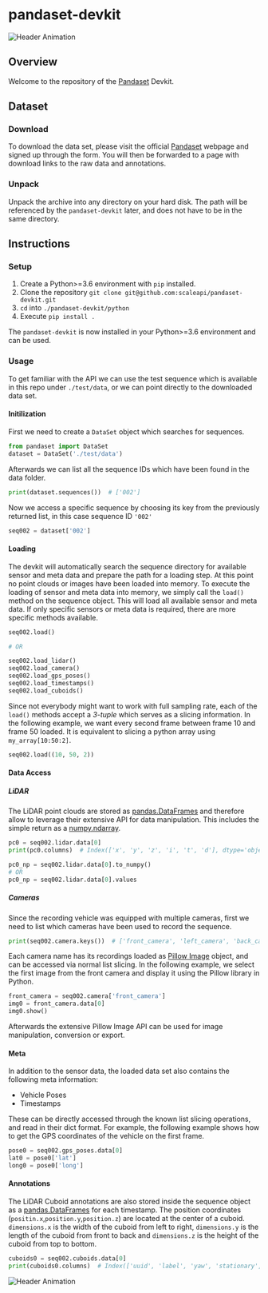 # pandaset-devkit

![Header Animation](../assets/animations/semseg-photo-labels.gif)


## Overview

Welcome to the repository of the [Pandaset](https://pandaset.org/ "Pandaset Official Website") Devkit.

## Dataset
### Download

To download the data set, please visit the official [Pandaset](https://pandaset.org/ "Pandaset Official Website") webpage and signed up through the form.
You will then be forwarded to a page with download links to the raw data and annotations.

### Unpack

Unpack the archive into any directory on your hard disk. The path will be referenced by the `pandaset-devkit` later, and does not have to be in the same directory.

## Instructions

### Setup

1. Create a Python>=3.6 environment with `pip` installed.
2. Clone the repository `git clone git@github.com:scaleapi/pandaset-devkit.git`
3. `cd` into `./pandaset-devkit/python`
4. Execute `pip install .`

The `pandaset-devkit` is now installed in your Python>=3.6 environment and can be used.

### Usage

To get familiar with the API we can use the test sequence which is available in this repo under `./test/data`, or we can point directly to the downloaded data set.

#### Initilization
First we need to create a `DataSet` object which searches for sequences.
```python
from pandaset import DataSet
dataset = DataSet('./test/data')
```
Afterwards we can list all the sequence IDs which have been found in the data folder.
```python
print(dataset.sequences())  # ['002']
```

Now we access a specific sequence by choosing its key from the previously returned list, in this case sequence ID `'002'`
```python
seq002 = dataset['002']
```

#### Loading
The devkit will automatically search the sequence directory for available sensor and meta data and prepare the path for a loading step. At this point no point clouds or images have been loaded into memory.
To execute the loading of sensor and meta data into memory, we simply call the `load()` method on the sequence object. This will load all available sensor and meta data. If only specific sensors or meta data is required, there are more specific methods available.
```python
seq002.load()

# OR

seq002.load_lidar()
seq002.load_camera()
seq002.load_gps_poses()
seq002.load_timestamps()
seq002.load_cuboids()
```

Since not everybody might want to work with full sampling rate, each of the `load()` methods accept a _3-tuple_ which serves as a slicing information. In the following example, we want every second frame between frame 10 and frame 50 loaded. It is equivalent to slicing a python array using `my_array[10:50:2]`.
```python
seq002.load((10, 50, 2))
```

#### Data Access

##### LiDAR
The LiDAR point clouds are stored as [pandas.DataFrames](https://pandas.pydata.org/pandas-docs/stable/reference/api/pandas.DataFrame.html#pandas.DataFrame) and therefore allow to leverage their extensive API for data manipulation. This includes the simple return as a [numpy.ndarray](https://docs.scipy.org/doc/numpy/reference/generated/numpy.ndarray.html).
```python
pc0 = seq002.lidar.data[0]
print(pc0.columns)  # Index(['x', 'y', 'z', 'i', 't', 'd'], dtype='object')

pc0_np = seq002.lidar.data[0].to_numpy()
# OR
pc0_np = seq002.lidar.data[0].values
```

##### Cameras
Since the recording vehicle was equipped with multiple cameras, first we need to list which cameras have been used to record the sequence.
```python
print(seq002.camera.keys())  # ['front_camera', 'left_camera', 'back_camera', 'right_camera', 'front_left_camera', 'front_right_camera']
```
Each camera name has its recordings loaded as [Pillow Image](https://pillow.readthedocs.io/en/stable/reference/Image.html) object, and can be accessed via normal list slicing. In the following example, we select the first image from the front camera and display it using the Pillow library in Python.
```python
front_camera = seq002.camera['front_camera']
img0 = front_camera.data[0]
img0.show()
```
Afterwards the extensive Pillow Image API can be used for image manipulation, conversion or export.

#### Meta
In addition to the sensor data, the loaded data set also contains the following meta information:
* Vehicle Poses
* Timestamps

These can be directly accessed through the known list slicing operations, and read in their dict format. For example, the following example shows how to get the GPS coordinates of the vehicle on the first frame.
```python
pose0 = seq002.gps_poses.data[0]
lat0 = pose0['lat']
long0 = pose0['long']
```

#### Annotations

The LiDAR Cuboid annotations are also stored inside the sequence object as a [pandas.DataFrames](https://pandas.pydata.org/pandas-docs/stable/reference/api/pandas.DataFrame.html#pandas.DataFrame) for each timestamp.
The position coordinates (`positin.x`,`position.y`,`position.z`) are located at the center of a cuboid. `dimensions.x` is the width of the cuboid from left to right, `dimensions.y` is the length of the cuboid from front to back and `dimensions.z` is the height of the cuboid from top to bottom.

```python
cuboids0 = seq002.cuboids.data[0]
print(cuboids0.columns)  # Index(['uuid', 'label', 'yaw', 'stationary', 'camera_used', 'position.x', 'position.y', 'position.z', 'dimensions.x', 'dimensions.y', 'dimensions.z', 'attributes.Object Motion', 'attributes.Rider Status', 'attributes.Pedestrian Behavior', 'attributes.Pedestrian Age'], dtype='object')
```


![Header Animation](../assets/static/montage-semseg-projection.jpg)